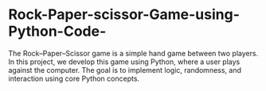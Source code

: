 # Rock-Paper-scissor-Game-using-Python-Code-
The Rock–Paper–Scissor game is a simple hand game between two players. In this project, we develop this game using Python, where a user plays against the computer. The goal is to implement logic, randomness, and interaction using core Python concepts.
